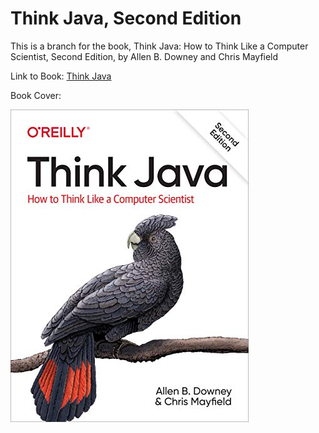 # Think Java, Second Edition

This is a branch for the book, Think Java: How to Think Like a Computer Scientist, Second Edition, by Allen B. Downey and Chris Mayfield

Link to Book: 
[Think Java](https://books.trinket.io/thinkjava/)

Book Cover: 

![Think Java](https://github.com/adam-patrick/Java/blob/images/1492072508.01._SCLZZZZZZZ_SX500_.jpg "TJ, SE")
